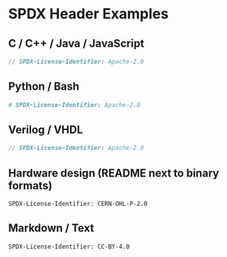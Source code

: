 # SPDX Header Examples

## C / C++ / Java / JavaScript
```c
// SPDX-License-Identifier: Apache-2.0
```

## Python / Bash
```python
# SPDX-License-Identifier: Apache-2.0
```

## Verilog / VHDL
```verilog
// SPDX-License-Identifier: Apache-2.0
```

## Hardware design (README next to binary formats)
```
SPDX-License-Identifier: CERN-OHL-P-2.0
```

## Markdown / Text
```
SPDX-License-Identifier: CC-BY-4.0
```
